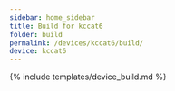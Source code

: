 ```yaml
---
sidebar: home_sidebar
title: Build for kccat6
folder: build
permalink: /devices/kccat6/build/
device: kccat6
---
```

{% include templates/device_build.md %}
